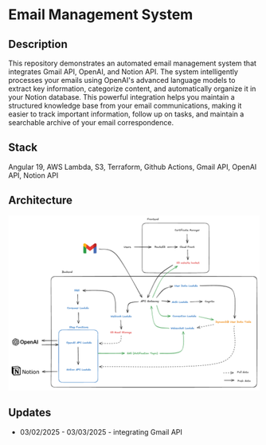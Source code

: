 # Email Management System 

## Description

This repository demonstrates an automated email management system that integrates Gmail API, OpenAI, and Notion API. The system intelligently processes your emails using OpenAI's advanced language models to extract key information, categorize content, and automatically organize it in your Notion database. This powerful integration helps you maintain a structured knowledge base from your email communications, making it easier to track important information, follow up on tasks, and maintain a searchable archive of your email correspondence.

## Stack

Angular 19, AWS Lambda, S3, Terraform, Github Actions, Gmail API, OpenAI API, Notion API

## Architecture

![Architecture](https://raw.githubusercontent.com/dmitry-grinko/email-management-system/refs/heads/main/image.png)

## Updates

- 03/02/2025 - 03/03/2025 - integrating Gmail API
